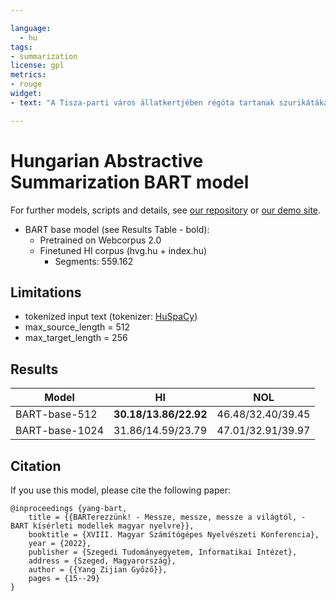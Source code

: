 ```yaml
---

language: 
  - hu
tags:
- summarization
license: gpl
metrics:
- rouge
widget:
- text: "A Tisza-parti város állatkertjében régóta tartanak szurikátákat ( Suricata suricatta ) , de tavaly tavaszig nem sikerült szaporítani őket , annak ellenére , hogy tágas ház és kifutó épült számukra - közölte Veprik Róbert igazgató . 2010-ben alakult ki az új - három Amszterdamból származó nőstényből és egy budapesti fiatal hímből álló - csapat , amely szaporodni kezdett . 2011-ben három , idén pedig egy utóddal örvendeztették meg a gondozókat és az állatbarátokat . A szurikáták utódai - tizenegy hetes vemhesség után - október és március között vakon és szőrtelenül jönnek a világra . A kicsinyek háromhetesen bújnak elő az üregből , és nevelésükben mindkét szülő részt vesz . A szurikátacsapatokban a család tagjai nagyon szoros kapcsolatban állnak egymással , viszont nagyon harciasan fellépnek az idegenekkel szemben , akár meg is ölhetik azt az állatot , amelyet betolakodónak tekintenek . Bár a Dél-Afrikában , a Kalahári sivatagban őshonos cibetmacskaféle ragadozókat a szegedi állatkertben természetes élőhelyükhöz képest kevesebb veszély fenyegeti , a vadasparki erdőben ragadozó madarak is élnek , amelyek akár zsákmányként is tekinthetnének a szurikátákra . A szegedi csapatnál azonban szigorú őrség van , mindig lesi valaki két lábra állva a veszélyforrásokat . Az őrszemek figyelmét még a sárkányrepülők is felkeltik , és felbukkanásakor valamennyi egyed biztos helyre menekül . A szurikáták a Kalahári sivatag bozótos , sziklás területein csapatokban élnek . A 700 gramm körüli testtömegű ragadozók rovarokkal , lárvákkal , skorpiókkal táplálkoznak , de néha elfogyasztják a kisebb gerinceseket , tojásokat és növényi gumókat is . A nappal aktív állatok földalatti üregrendszert ásnak , amelynek több bejárata is van . Ha a szurikáták idegen csapattal vagy ragadozóval kerülnek szembe , azonnal elkezdenek ásni , nagy porfelhőt kavarva . Az is gyakorta előfordul , hogy szorosan egymáshoz bújnak , felborzolják szőrüket , megnyújtják testüket , hogy minél nagyobbnak látszódjanak . Az előadásuk csúcspontján pedig az egész csapat a levegőbe ugrik , közben pedig morog . A hangadás egyébként is fontos a szurikáták kapcsolatában , az egyedek legalább tízféle jelzést használnak a kolónián belül ."

---
```


# Hungarian Abstractive Summarization BART model

For further models, scripts and details, see [our repository](https://github.com/nytud/neural-models) or [our demo site](https://juniper.nytud.hu/demo/nlp).

- BART base model (see Results Table - bold):
  - Pretrained on Webcorpus 2.0
  - Finetuned HI corpus (hvg.hu + index.hu)
  	- Segments: 559.162
  	
## Limitations

- tokenized input text (tokenizer: [HuSpaCy](https://huggingface.co/huspacy))
- max_source_length = 512
- max_target_length = 256

## Results

| Model | HI | NOL |
| ------------- | ------------- | ------------- |
| BART-base-512 | **30.18/13.86/22.92** | 46.48/32.40/39.45  |
| BART-base-1024| 31.86/14.59/23.79 | 47.01/32.91/39.97 |

## Citation
If you use this model, please cite the following paper:

```
@inproceedings {yang-bart,
    title = {{BARTerezzünk! - Messze, messze, messze a világtól, - BART kísérleti modellek magyar nyelvre}},
	booktitle = {XVIII. Magyar Számítógépes Nyelvészeti Konferencia},
	year = {2022},
	publisher = {Szegedi Tudományegyetem, Informatikai Intézet},
	address = {Szeged, Magyarország},
	author = {{Yang Zijian Győző}},
	pages = {15--29}
}

```